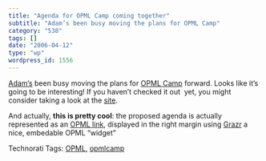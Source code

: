 ```yaml
---
title: "Agenda for OPML Camp coming together"
subtitle: "Adam’s been busy moving the plans for OPML Camp"
category: "538"
tags: []
date: "2006-04-12"
type: "wp"
wordpress_id: 1556
---
```

[Adam’s](http://www.darwinianweb.com/) been busy moving the plans for [OPML Camp](http://www.opmlcamp.com/) forward. Looks like it’s going to be interesting! If you haven’t checked it out  yet, you might consider taking a look at the [site](http://www.opmlcamp.com/).

And actually, **this is pretty cool**: the proposed agenda is actually represented as an [OPML link](http://www.darwinianweb.com/), displayed in the right margin using [Grazr](http://www.grazr.com/) a nice, embedable OPML “widget”

Technorati Tags: [OPML](http://www.technorati.com/tag/OPML), [opmlcamp](http://www.technorati.com/tag/opmlcamp)